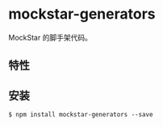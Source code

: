 # mockstar-generators

MockStar 的脚手架代码。

## 特性



## 安装

```
$ npm install mockstar-generators --save
```

